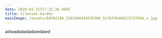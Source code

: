 ```yaml
---
date: 2020-03-21T17:31:26.460Z
title: Silesian Garden
mainImage: /assets/84702196_2591608434276306_5176745496575737856_n.jpg
---
```

adwadadadadawdawd